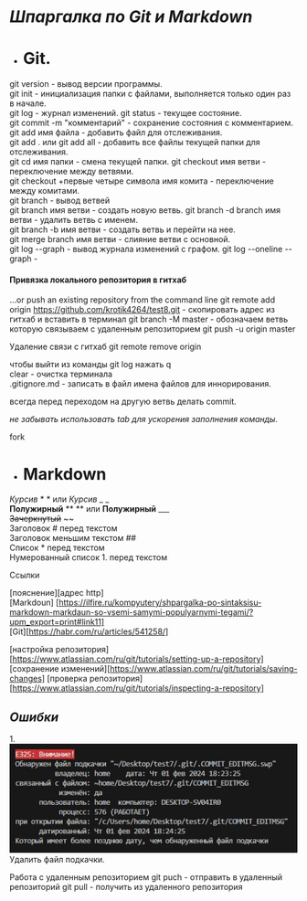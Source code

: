 # ***Шпаргалка по Git и Markdown***

* # **Git.**
git version - вывод версии программы.   
git init - инициализация папки с файлами, выполняется только один раз в начале.   
git log - журнал изменений. 
git status - текущее состояние.  
git commit -m "комментарий" - сохранение состояния с комментарием.  
git add имя файла - добавить файл для отслеживания.  
git add . или git add all - добавить все файлы текущей папки для отслеживания.  
git cd имя папки - смена текущей папки. 
git checkout имя ветви  - переключение между ветвями.   
git checkout +первые четыре символа имя комита - переключение между комитами.  
git branch - вывод ветвей  
git branch имя ветви - создать новую ветвь. 
git branch -d branch имя ветви - удалить ветвь с именем.  
git branch -b имя ветви  - создать ветвь и перейти на нее.    
git merge branch имя ветви - слияние ветви с основной.  
git log --graph  - вывод журнала изменений с графом. 
git log --oneline --graph  -     

#### Привязка локального репозитория в гитхаб
…or push an existing repository from the command line
git remote add origin https://github.com/krotik4264/test8.git - скопировать адрес из гитхаб и вставить в терминал
git branch -M master - обозначаем ветвь которую связываем с удаленным репозиторием
git push -u origin master

Удаление связи с гитхаб git remote remove origin        

чтобы выйти из команды git log нажать q    
clear - очистка терминала   
.gitignore.md - записать  в файл имена файлов для иннорирования. 

всегда перед переходом на другую ветвь делать commit.   

*не забывать использовать tab для ускорения заполнения команды.*

fork


* # **Markdown**    
*Курсив*  * *  или _Курсив_ _ _  
**Полужирный**  ** ** или __Полужирный__ ___    
~~Зачеркнутый~~ ~~           
Заголовок #  перед текстом  
Заголовок меньшим текстом ##    
Список *  перед текстом     
Нумерованный список 1.  перед текстом   

Ссылки 

[пояснение][адрес http]     
[Markdoun] [https://ilfire.ru/kompyutery/shpargalka-po-sintaksisu-markdown-markdaun-so-vsemi-samymi-populyarnymi-tegami/?upm_export=print#link11]   
[Git][https://habr.com/ru/articles/541258/]

[настройка репозитория][https://www.atlassian.com/ru/git/tutorials/setting-up-a-repository]  
[сохранение изменений][https://www.atlassian.com/ru/git/tutorials/saving-changes]
 [проверка репозитория][https://www.atlassian.com/ru/git/tutorials/inspecting-a-repository]

## *Ошибки*
1.![изображение не найдено](e325.jpg)
Удалить файл подкачки.

Работа с удаленным репозиторием
git puch - отправить в удаленный репозиторий
git pull -  получить из удаленного репозитория    

